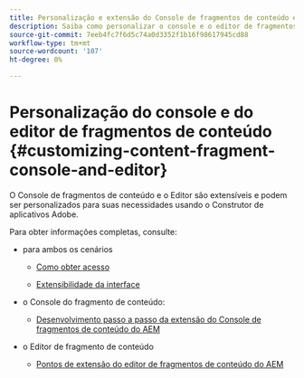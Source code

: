 ```yaml
---
title: Personalização e extensão do Console de fragmentos de conteúdo e do Editor
description: Saiba como personalizar o console e o editor de fragmentos de conteúdo
source-git-commit: 7eeb4fc7f6d5c74a0d3352f1b16f98617945cd88
workflow-type: tm+mt
source-wordcount: '107'
ht-degree: 0%

---
```


# Personalização do console e do editor de fragmentos de conteúdo {#customizing-content-fragment-console-and-editor}

O Console de fragmentos de conteúdo e o Editor são extensíveis e podem ser personalizados para suas necessidades usando o Construtor de aplicativos Adobe.

Para obter informações completas, consulte:

* para ambos os cenários

   * [Como obter acesso](https://developer.adobe.com/uix/docs/guides/get-access/)

   * [Extensibilidade da interface](https://developer.adobe.com/uix/docs/)

* o Console do fragmento de conteúdo:

   * [Desenvolvimento passo a passo da extensão do Console de fragmentos de conteúdo do AEM](https://developer.adobe.com/uix/docs/services/aem-cf-console-admin/extension-development/)

* o Editor de fragmento de conteúdo

   * [Pontos de extensão do editor de fragmentos de conteúdo do AEM](https://developer.adobe.com/uix/docs/services/aem-cf-editor/api/)